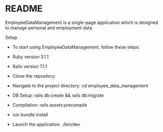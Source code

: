# README

EmployeeDataManagement is a single-page application which is designed to manage personal and employment data.

Setup
* To start using EmployeeDataManagement, follow these steps:
* Ruby version 3.1.1
* Rails version 7.1.1

* Clone the repository:
* Navigate to the project directory: cd employee_data_management
* DB Setup: rails db:create && rails db:migrate
* Compilation: rails assets:precompile
* run bundle install
* Launch the application: ./bin/dev

